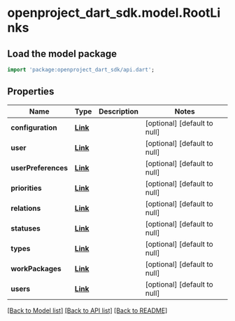 # openproject_dart_sdk.model.RootLinks

## Load the model package
```dart
import 'package:openproject_dart_sdk/api.dart';
```

## Properties
Name | Type | Description | Notes
------------ | ------------- | ------------- | -------------
**configuration** | [**Link**](Link.md) |  | [optional] [default to null]
**user** | [**Link**](Link.md) |  | [optional] [default to null]
**userPreferences** | [**Link**](Link.md) |  | [optional] [default to null]
**priorities** | [**Link**](Link.md) |  | [optional] [default to null]
**relations** | [**Link**](Link.md) |  | [optional] [default to null]
**statuses** | [**Link**](Link.md) |  | [optional] [default to null]
**types** | [**Link**](Link.md) |  | [optional] [default to null]
**workPackages** | [**Link**](Link.md) |  | [optional] [default to null]
**users** | [**Link**](Link.md) |  | [optional] [default to null]

[[Back to Model list]](../README.md#documentation-for-models) [[Back to API list]](../README.md#documentation-for-api-endpoints) [[Back to README]](../README.md)


